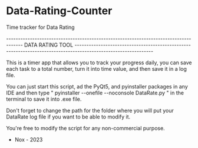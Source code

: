 # Data-Rating-Counter
Time tracker for Data Rating


-------------------------------------------------------------------------------------  DATA RATING TOOL  ---------------------------------------------------------------------------------------------------------------

This is a timer app that allows you to track your progress daily, you can save each task to a total number, turn it into time value, and then save it in a log file. 

You can just start this script, ad the PyQt5, and pyinstaller packages in any IDE and then type " pyinstaller --onefile --noconsole DataRate.py " in the terminal to save it into .exe file.

Don't forget to change the path for the folder where you will put your DataRate log file if you want to be able to modify it.

You're free to modify the script for any non-commercial purpose.

- Nox - 2023
